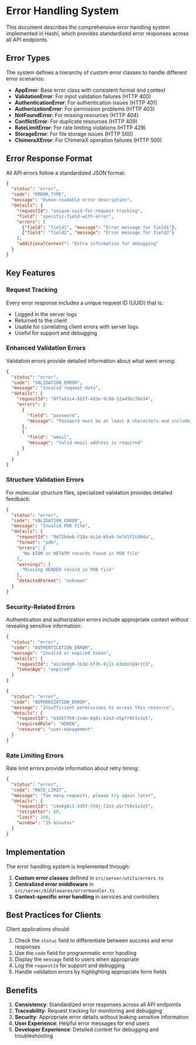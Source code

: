 # Error Handling System

This document describes the comprehensive error handling system implemented in Hashi, which provides standardized error responses across all API endpoints.

## Error Types

The system defines a hierarchy of custom error classes to handle different error scenarios:

- **AppError**: Base error class with consistent format and context
- **ValidationError**: For input validation failures (HTTP 400)
- **AuthenticationError**: For authentication issues (HTTP 401)
- **AuthorizationError**: For permission problems (HTTP 403)
- **NotFoundError**: For missing resources (HTTP 404)
- **ConflictError**: For duplicate resources (HTTP 409)
- **RateLimitError**: For rate limiting violations (HTTP 429)
- **StorageError**: For file storage issues (HTTP 500)
- **ChimeraXError**: For ChimeraX operation failures (HTTP 500)

## Error Response Format

All API errors follow a standardized JSON format:

```json
{
  "status": "error",
  "code": "ERROR_TYPE",
  "message": "Human-readable error description",
  "details": {
    "requestId": "unique-uuid-for-request-tracking",
    "field": "specific-field-with-error",
    "errors": [
      {"field": "field1", "message": "Error message for field1"},
      {"field": "field2", "message": "Error message for field2"}
    ],
    "additionalContext": "Extra information for debugging"
  }
}
```

## Key Features

### Request Tracking

Every error response includes a unique request ID (UUID) that is:
- Logged in the server logs
- Returned to the client
- Usable for correlating client errors with server logs
- Useful for support and debugging

### Enhanced Validation Errors

Validation errors provide detailed information about what went wrong:

```json
{
  "status": "error",
  "code": "VALIDATION_ERROR",
  "message": "Invalid request data",
  "details": {
    "requestId": "8f7a61c4-5b27-4d3e-9c98-12a45bc78e34",
    "errors": [
      {
        "field": "password",
        "message": "Password must be at least 8 characters and include uppercase, lowercase, number, and special character"
      },
      {
        "field": "email",
        "message": "Valid email address is required"
      }
    ]
  }
}
```

### Structure Validation Errors

For molecular structure files, specialized validation provides detailed feedback:

```json
{
  "status": "error",
  "code": "VALIDATION_ERROR",
  "message": "Invalid PDB file",
  "details": {
    "requestId": "9d72b4e6-f18a-4c2d-b5a9-3e7d1f2c8b4a",
    "format": "pdb",
    "errors": [
      "No ATOM or HETATM records found in PDB file"
    ],
    "warnings": [
      "Missing HEADER record in PDB file"
    ],
    "detectedFormat": "unknown"
  }
}
```

### Security-Related Errors

Authentication and authorization errors include appropriate context without revealing sensitive information:

```json
{
  "status": "error",
  "code": "AUTHENTICATION_ERROR",
  "message": "Invalid or expired token",
  "details": {
    "requestId": "a2c4e6g8-1b3d-5f7h-9j1l-k3m5n7p9r1t3",
    "tokenAge": "expired"
  }
}
```

```json
{
  "status": "error",
  "code": "AUTHORIZATION_ERROR",
  "message": "Insufficient permissions to access this resource",
  "details": {
    "requestId": "b3d5f7h9-2c4e-6g8i-k1m3-n5p7r9t1v3x5",
    "requiredRole": "ADMIN",
    "resource": "user-management"
  }
}
```

### Rate Limiting Errors

Rate limit errors provide information about retry timing:

```json
{
  "status": "error",
  "code": "RATE_LIMIT",
  "message": "Too many requests, please try again later",
  "details": {
    "requestId": "c4e6g8i1-3d5f-7h9j-l1n3-p5r7t9v1x3z5",
    "retryAfter": 60,
    "limit": 100,
    "window": "15 minutes"
  }
}
```

## Implementation

The error handling system is implemented through:

1. **Custom error classes** defined in `src/server/utils/errors.ts`
2. **Centralized error middleware** in `src/server/middlewares/errorHandler.ts`
3. **Context-specific error handling** in services and controllers

## Best Practices for Clients

Client applications should:

1. Check the `status` field to differentiate between success and error responses
2. Use the `code` field for programmatic error handling
3. Display the `message` field to users when appropriate
4. Log the `requestId` for support and debugging
5. Handle validation errors by highlighting appropriate form fields

## Benefits

1. **Consistency**: Standardized error responses across all API endpoints
2. **Traceability**: Request tracking for monitoring and debugging
3. **Security**: Appropriate error details without leaking sensitive information
4. **User Experience**: Helpful error messages for end users
5. **Developer Experience**: Detailed context for debugging and troubleshooting